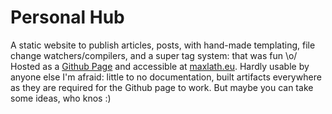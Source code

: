 # Personal Hub

A static website to publish articles, posts, with hand-made templating, file change watchers/compilers, and a super tag system: that was fun \o/ Hosted as a [Github Page](https://pages.github.com/) and accessible at [maxlath.eu](http://maxlath.eu).
Hardly usable by anyone else I'm afraid: little to no documentation, built artifacts everywhere as they are required for the Github page to work. But maybe you can take some ideas, who knos :)
